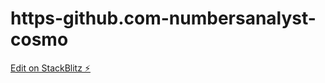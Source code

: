 # https-github.com-numbersanalyst-cosmo

[Edit on StackBlitz ⚡️](https://stackblitz.com/edit/vitejs-vite-3noi7u)
